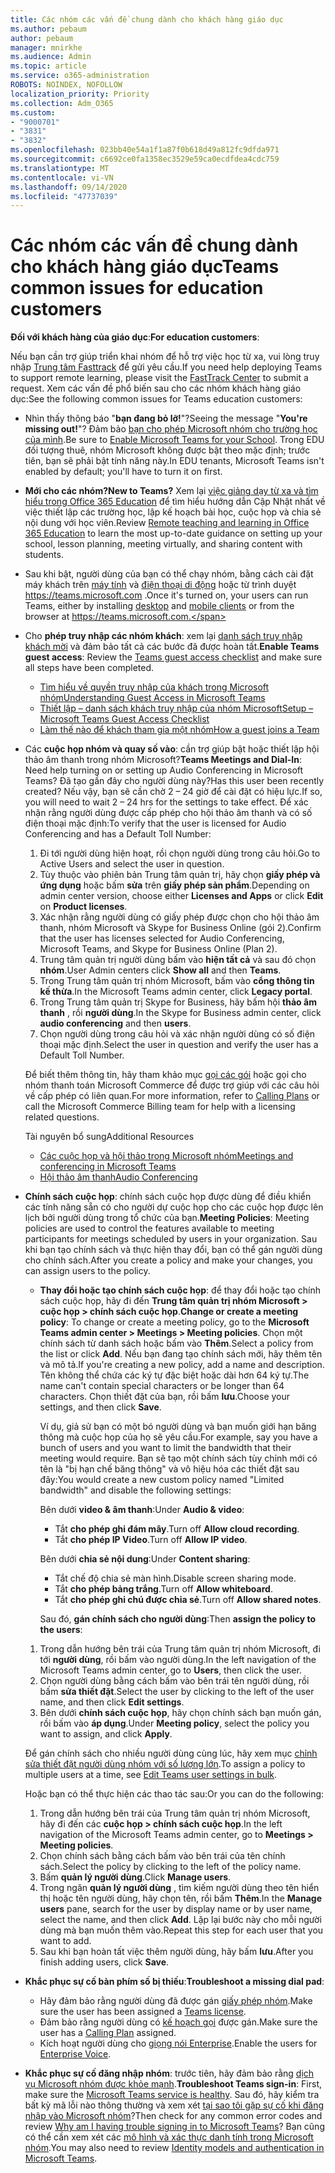 ```yaml
---
title: Các nhóm các vấn đề chung dành cho khách hàng giáo dục
ms.author: pebaum
author: pebaum
manager: mnirkhe
ms.audience: Admin
ms.topic: article
ms.service: o365-administration
ROBOTS: NOINDEX, NOFOLLOW
localization_priority: Priority
ms.collection: Adm_O365
ms.custom:
- "9000701"
- "3831"
- "3832"
ms.openlocfilehash: 023bb40e54a1f1a87f0b618d49a812fc9dfda971
ms.sourcegitcommit: c6692ce0fa1358ec3529e59ca0ecdfdea4cdc759
ms.translationtype: MT
ms.contentlocale: vi-VN
ms.lasthandoff: 09/14/2020
ms.locfileid: "47737039"
---
```

# <a name="teams-common-issues-for-education-customers"></a><span data-ttu-id="42f31-102">Các nhóm các vấn đề chung dành cho khách hàng giáo dục</span><span class="sxs-lookup"><span data-stu-id="42f31-102">Teams common issues for education customers</span></span>

<span data-ttu-id="42f31-103">**Đối với khách hàng của giáo dục**:</span><span class="sxs-lookup"><span data-stu-id="42f31-103">**For education customers**:</span></span>

<span data-ttu-id="42f31-104">Nếu bạn cần trợ giúp triển khai nhóm để hỗ trợ việc học từ xa, vui lòng truy nhập [Trung tâm Fasttrack](https://www.microsoft.com/fasttrack) để gửi yêu cầu.</span><span class="sxs-lookup"><span data-stu-id="42f31-104">If you need help deploying Teams to support remote learning, please visit the [FastTrack Center](https://www.microsoft.com/fasttrack) to submit a request.</span></span> <span data-ttu-id="42f31-105">Xem các vấn đề phổ biến sau cho các nhóm khách hàng giáo dục:</span><span class="sxs-lookup"><span data-stu-id="42f31-105">See the following common issues for Teams education customers:</span></span>

- <span data-ttu-id="42f31-106">Nhìn thấy thông báo "**bạn đang bỏ lỡ!**"?</span><span class="sxs-lookup"><span data-stu-id="42f31-106">Seeing the message "**You're missing out!**"?</span></span> <span data-ttu-id="42f31-107">Đảm bảo [bạn cho phép Microsoft nhóm cho trường học của mình](https://docs.microsoft.com/microsoft-365/education/intune-edu-trial/enable-microsoft-teams).</span><span class="sxs-lookup"><span data-stu-id="42f31-107">Be sure to [Enable Microsoft Teams for your School](https://docs.microsoft.com/microsoft-365/education/intune-edu-trial/enable-microsoft-teams).</span></span> <span data-ttu-id="42f31-108">Trong EDU đối tượng thuê, nhóm Microsoft không được bật theo mặc định; trước tiên, bạn sẽ phải bật tính năng này.</span><span class="sxs-lookup"><span data-stu-id="42f31-108">In EDU tenants, Microsoft Teams isn't enabled by default; you'll have to turn it on first.</span></span>

- <span data-ttu-id="42f31-109">**Mới cho các nhóm?**</span><span class="sxs-lookup"><span data-stu-id="42f31-109">**New to Teams?**</span></span> <span data-ttu-id="42f31-110">Xem lại [việc giảng dạy từ xa và tìm hiểu trong Office 365 Education](https://support.office.com/article/remote-teaching-and-learning-in-office-365-education-f651ccae-7b65-478b-8366-51bb884025c4) để tìm hiểu hướng dẫn Cập Nhật nhất về việc thiết lập các trường học, lập kế hoạch bài học, cuộc họp và chia sẻ nội dung với học viên.</span><span class="sxs-lookup"><span data-stu-id="42f31-110">Review [Remote teaching and learning in Office 365 Education](https://support.office.com/article/remote-teaching-and-learning-in-office-365-education-f651ccae-7b65-478b-8366-51bb884025c4) to learn the most up-to-date guidance on setting up your school, lesson planning, meeting virtually, and sharing content with students.</span></span>

- <span data-ttu-id="42f31-111">Sau khi bật, người dùng của bạn có thể chạy nhóm, bằng cách cài đặt máy khách trên [máy tính](https://docs.microsoft.com/MicrosoftTeams/get-clients#desktop-client) và [điện thoại di động](https://docs.microsoft.com/MicrosoftTeams/get-clients#mobile-clients) hoặc từ trình duyệt https://teams.microsoft.com .</span><span class="sxs-lookup"><span data-stu-id="42f31-111">Once it's turned on, your users can run Teams, either by installing [desktop](https://docs.microsoft.com/MicrosoftTeams/get-clients#desktop-client) and [mobile clients](https://docs.microsoft.com/MicrosoftTeams/get-clients#mobile-clients) or from the browser at https://teams.microsoft.com.</span></span>

- <span data-ttu-id="42f31-112">Cho **phép truy nhập các nhóm khách**: xem lại [danh sách truy nhập khách mời](https://docs.microsoft.com/microsoftteams/guest-access-checklist) và đảm bảo tất cả các bước đã được hoàn tất.</span><span class="sxs-lookup"><span data-stu-id="42f31-112">**Enable Teams guest access**: Review the [Teams guest access checklist](https://docs.microsoft.com/microsoftteams/guest-access-checklist) and make sure all steps have been completed.</span></span>
    - [<span data-ttu-id="42f31-113">Tìm hiểu về quyền truy nhập của khách trong Microsoft nhóm</span><span class="sxs-lookup"><span data-stu-id="42f31-113">Understanding Guest Access in Microsoft Teams</span></span>](https://docs.microsoft.com/microsoftteams/guest-access)
    - [<span data-ttu-id="42f31-114">Thiết lập – danh sách khách truy nhập của nhóm Microsoft</span><span class="sxs-lookup"><span data-stu-id="42f31-114">Setup – Microsoft Teams Guest Access Checklist</span></span>](https://docs.microsoft.com/microsoftteams/guest-access-checklist)
    - [<span data-ttu-id="42f31-115">Làm thế nào để khách tham gia một nhóm</span><span class="sxs-lookup"><span data-stu-id="42f31-115">How a guest joins a Team</span></span>](https://docs.microsoft.com/microsoftteams/guest-joins)

- <span data-ttu-id="42f31-116">Các **cuộc họp nhóm và quay số vào**: cần trợ giúp bật hoặc thiết lập hội thảo âm thanh trong nhóm Microsoft?</span><span class="sxs-lookup"><span data-stu-id="42f31-116">**Teams Meetings and Dial-In**: Need help turning on or setting up Audio Conferencing in Microsoft Teams?</span></span> <span data-ttu-id="42f31-117">Đã tạo gần đây cho người dùng này?</span><span class="sxs-lookup"><span data-stu-id="42f31-117">Has this user been recently created?</span></span> <span data-ttu-id="42f31-118">Nếu vậy, bạn sẽ cần chờ 2 – 24 giờ để cài đặt có hiệu lực.</span><span class="sxs-lookup"><span data-stu-id="42f31-118">If so, you will need to wait 2 – 24 hrs for the settings to take effect.</span></span> <span data-ttu-id="42f31-119">Để xác nhận rằng người dùng được cấp phép cho hội thảo âm thanh và có số điện thoại mặc định:</span><span class="sxs-lookup"><span data-stu-id="42f31-119">To verify that the user is licensed for Audio Conferencing and has a Default Toll Number:</span></span>
    1. <span data-ttu-id="42f31-120">Đi tới người dùng hiện hoạt, rồi chọn người dùng trong câu hỏi.</span><span class="sxs-lookup"><span data-stu-id="42f31-120">Go to Active Users and select the user in question.</span></span>
    2. <span data-ttu-id="42f31-121">Tùy thuộc vào phiên bản Trung tâm quản trị, hãy chọn **giấy phép và ứng dụng** hoặc bấm **sửa** trên **giấy phép sản phẩm**.</span><span class="sxs-lookup"><span data-stu-id="42f31-121">Depending on admin center version, choose either **Licenses and Apps** or click **Edit** on **Product licenses**.</span></span>
    3. <span data-ttu-id="42f31-122">Xác nhận rằng người dùng có giấy phép được chọn cho hội thảo âm thanh, nhóm Microsoft và Skype for Business Online (gói 2).</span><span class="sxs-lookup"><span data-stu-id="42f31-122">Confirm that the user has licenses selected for Audio Conferencing, Microsoft Teams, and Skype for Business Online (Plan 2).</span></span>
    4. <span data-ttu-id="42f31-123">Trung tâm quản trị người dùng bấm vào **hiện tất cả** và sau đó chọn **nhóm**.</span><span class="sxs-lookup"><span data-stu-id="42f31-123">User Admin centers click **Show all** and then **Teams**.</span></span>
    5. <span data-ttu-id="42f31-124">Trong Trung tâm quản trị nhóm Microsoft, bấm vào **cổng thông tin kế thừa**.</span><span class="sxs-lookup"><span data-stu-id="42f31-124">In the Microsoft Teams admin center, click **Legacy portal**.</span></span>
    6. <span data-ttu-id="42f31-125">Trong Trung tâm quản trị Skype for Business, hãy bấm hội **thảo âm thanh** , rồi **người dùng**.</span><span class="sxs-lookup"><span data-stu-id="42f31-125">In the Skype for Business admin center, click **audio conferencing** and then **users**.</span></span>
    7. <span data-ttu-id="42f31-126">Chọn người dùng trong câu hỏi và xác nhận người dùng có số điện thoại mặc định.</span><span class="sxs-lookup"><span data-stu-id="42f31-126">Select the user in question and verify the user has a Default Toll Number.</span></span>

    <span data-ttu-id="42f31-127">Để biết thêm thông tin, hãy tham khảo mục [gọi các gói](https://docs.microsoft.com/microsoftteams/calling-plans-for-office-365) hoặc gọi cho nhóm thanh toán Microsoft Commerce để được trợ giúp với các câu hỏi về cấp phép có liên quan.</span><span class="sxs-lookup"><span data-stu-id="42f31-127">For more information, refer to [Calling Plans](https://docs.microsoft.com/microsoftteams/calling-plans-for-office-365) or call the Microsoft Commerce Billing team for help with a licensing related questions.</span></span>

    <span data-ttu-id="42f31-128">Tài nguyên bổ sung</span><span class="sxs-lookup"><span data-stu-id="42f31-128">Additional Resources</span></span>

    - [<span data-ttu-id="42f31-129">Các cuộc họp và hội thảo trong Microsoft nhóm</span><span class="sxs-lookup"><span data-stu-id="42f31-129">Meetings and conferencing in Microsoft Teams</span></span>](https://docs.microsoft.com/microsoftteams/deploy-meetings-microsoft-teams-landing-page)
    - [<span data-ttu-id="42f31-130">Hội thảo âm thanh</span><span class="sxs-lookup"><span data-stu-id="42f31-130">Audio Conferencing</span></span>](https://docs.microsoft.com/microsoftteams/audio-conferencing-in-office-365)

- <span data-ttu-id="42f31-131">**Chính sách cuộc họp**: chính sách cuộc họp được dùng để điều khiển các tính năng sẵn có cho người dự cuộc họp cho các cuộc họp được lên lịch bởi người dùng trong tổ chức của bạn.</span><span class="sxs-lookup"><span data-stu-id="42f31-131">**Meeting Policies**: Meeting policies are used to control the features available to meeting participants for meetings scheduled by users in your organization.</span></span> <span data-ttu-id="42f31-132">Sau khi bạn tạo chính sách và thực hiện thay đổi, bạn có thể gán người dùng cho chính sách.</span><span class="sxs-lookup"><span data-stu-id="42f31-132">After you create a policy and make your changes, you can assign users to the policy.</span></span>

    - <span data-ttu-id="42f31-133">**Thay đổi hoặc tạo chính sách cuộc họp**: để thay đổi hoặc tạo chính sách cuộc họp, hãy đi đến **Trung tâm quản trị nhóm Microsoft > cuộc họp > chính sách cuộc họp**.</span><span class="sxs-lookup"><span data-stu-id="42f31-133">**Change or create a meeting policy**: To change or create a meeting policy, go to the **Microsoft Teams admin center > Meetings > Meeting policies**.</span></span> <span data-ttu-id="42f31-134">Chọn một chính sách từ danh sách hoặc bấm vào **Thêm**.</span><span class="sxs-lookup"><span data-stu-id="42f31-134">Select a policy from the list or click **Add**.</span></span> <span data-ttu-id="42f31-135">Nếu bạn đang tạo chính sách mới, hãy thêm tên và mô tả.</span><span class="sxs-lookup"><span data-stu-id="42f31-135">If you're creating a new policy, add a name and description.</span></span> <span data-ttu-id="42f31-136">Tên không thể chứa các ký tự đặc biệt hoặc dài hơn 64 ký tự.</span><span class="sxs-lookup"><span data-stu-id="42f31-136">The name can't contain special characters or be longer than 64 characters.</span></span> <span data-ttu-id="42f31-137">Chọn thiết đặt của bạn, rồi bấm **lưu**.</span><span class="sxs-lookup"><span data-stu-id="42f31-137">Choose your settings, and then click **Save**.</span></span> 
    
        <span data-ttu-id="42f31-138">Ví dụ, giả sử bạn có một bó người dùng và bạn muốn giới hạn băng thông mà cuộc họp của họ sẽ yêu cầu.</span><span class="sxs-lookup"><span data-stu-id="42f31-138">For example, say you have a bunch of users and you want to limit the bandwidth that their meeting would require.</span></span> <span data-ttu-id="42f31-139">Bạn sẽ tạo một chính sách tùy chỉnh mới có tên là "bị hạn chế băng thông" và vô hiệu hóa các thiết đặt sau đây:</span><span class="sxs-lookup"><span data-stu-id="42f31-139">You would create a new custom policy named "Limited bandwidth" and disable the following settings:</span></span>

        <span data-ttu-id="42f31-140">Bên dưới **video & âm thanh**:</span><span class="sxs-lookup"><span data-stu-id="42f31-140">Under **Audio & video**:</span></span>
        - <span data-ttu-id="42f31-141">Tắt **cho phép ghi đám mây**.</span><span class="sxs-lookup"><span data-stu-id="42f31-141">Turn off **Allow cloud recording**.</span></span>
        - <span data-ttu-id="42f31-142">Tắt **cho phép IP Video**.</span><span class="sxs-lookup"><span data-stu-id="42f31-142">Turn off **Allow IP video**.</span></span>

        <span data-ttu-id="42f31-143">Bên dưới **chia sẻ nội dung**:</span><span class="sxs-lookup"><span data-stu-id="42f31-143">Under **Content sharing**:</span></span>

        - <span data-ttu-id="42f31-144">Tắt chế độ chia sẻ màn hình.</span><span class="sxs-lookup"><span data-stu-id="42f31-144">Disable screen sharing mode.</span></span>
        - <span data-ttu-id="42f31-145">Tắt **cho phép bảng trắng**.</span><span class="sxs-lookup"><span data-stu-id="42f31-145">Turn off **Allow whiteboard**.</span></span>
        - <span data-ttu-id="42f31-146">Tắt **cho phép ghi chú được chia sẻ**.</span><span class="sxs-lookup"><span data-stu-id="42f31-146">Turn off **Allow shared notes**.</span></span>

        <span data-ttu-id="42f31-147">Sau đó, **gán chính sách cho người dùng**:</span><span class="sxs-lookup"><span data-stu-id="42f31-147">Then **assign the policy to the users**:</span></span>

    1. <span data-ttu-id="42f31-148">Trong dẫn hướng bên trái của Trung tâm quản trị nhóm Microsoft, đi tới **người dùng**, rồi bấm vào người dùng.</span><span class="sxs-lookup"><span data-stu-id="42f31-148">In the left navigation of the Microsoft Teams admin center, go to **Users**, then click the user.</span></span>
    2. <span data-ttu-id="42f31-149">Chọn người dùng bằng cách bấm vào bên trái tên người dùng, rồi bấm **sửa thiết đặt**.</span><span class="sxs-lookup"><span data-stu-id="42f31-149">Select the user by clicking to the left of the user name, and then click **Edit settings**.</span></span>
    3. <span data-ttu-id="42f31-150">Bên dưới **chính sách cuộc họp**, hãy chọn chính sách bạn muốn gán, rồi bấm vào **áp dụng**.</span><span class="sxs-lookup"><span data-stu-id="42f31-150">Under **Meeting policy**, select the policy you want to assign, and click **Apply**.</span></span>

    <span data-ttu-id="42f31-151">Để gán chính sách cho nhiều người dùng cùng lúc, hãy xem mục [chỉnh sửa thiết đặt người dùng nhóm với số lượng lớn](https://docs.microsoft.com/microsoftteams/edit-user-settings-in-bulk).</span><span class="sxs-lookup"><span data-stu-id="42f31-151">To assign a policy to multiple users at a time, see [Edit Teams user settings in bulk](https://docs.microsoft.com/microsoftteams/edit-user-settings-in-bulk).</span></span>

    <span data-ttu-id="42f31-152">Hoặc bạn có thể thực hiện các thao tác sau:</span><span class="sxs-lookup"><span data-stu-id="42f31-152">Or you can do the following:</span></span>
    1. <span data-ttu-id="42f31-153">Trong dẫn hướng bên trái của Trung tâm quản trị nhóm Microsoft, hãy đi đến các **cuộc họp > chính sách cuộc họp**.</span><span class="sxs-lookup"><span data-stu-id="42f31-153">In the left navigation of the Microsoft Teams admin center, go to **Meetings > Meeting policies**.</span></span>
    2. <span data-ttu-id="42f31-154">Chọn chính sách bằng cách bấm vào bên trái của tên chính sách.</span><span class="sxs-lookup"><span data-stu-id="42f31-154">Select the policy by clicking to the left of the policy name.</span></span>
    3. <span data-ttu-id="42f31-155">Bấm **quản lý người dùng**.</span><span class="sxs-lookup"><span data-stu-id="42f31-155">Click **Manage users**.</span></span>
    4. <span data-ttu-id="42f31-156">Trong ngăn **quản lý người dùng** , tìm kiếm người dùng theo tên hiển thị hoặc tên người dùng, hãy chọn tên, rồi bấm **Thêm**.</span><span class="sxs-lookup"><span data-stu-id="42f31-156">In the **Manage users** pane, search for the user by display name or by user name, select the name, and then click **Add**.</span></span> <span data-ttu-id="42f31-157">Lặp lại bước này cho mỗi người dùng mà bạn muốn thêm vào.</span><span class="sxs-lookup"><span data-stu-id="42f31-157">Repeat this step for each user that you want to add.</span></span>
    5. <span data-ttu-id="42f31-158">Sau khi bạn hoàn tất việc thêm người dùng, hãy bấm **lưu**.</span><span class="sxs-lookup"><span data-stu-id="42f31-158">After you finish adding users, click **Save**.</span></span>

- <span data-ttu-id="42f31-159">**Khắc phục sự cố bàn phím số bị thiếu**:</span><span class="sxs-lookup"><span data-stu-id="42f31-159">**Troubleshoot a missing dial pad**:</span></span>
    - <span data-ttu-id="42f31-160">Hãy đảm bảo rằng người dùng đã được gán [giấy phép nhóm](https://docs.microsoft.com/MicrosoftTeams/assign-teams-licenses).</span><span class="sxs-lookup"><span data-stu-id="42f31-160">Make sure the user has been assigned a [Teams license](https://docs.microsoft.com/MicrosoftTeams/assign-teams-licenses).</span></span>
    - <span data-ttu-id="42f31-161">Đảm bảo rằng người dùng có [kế hoạch gọi](https://docs.microsoft.com/MicrosoftTeams/calling-plan-landing-page) được gán.</span><span class="sxs-lookup"><span data-stu-id="42f31-161">Make sure the user has a [Calling Plan](https://docs.microsoft.com/MicrosoftTeams/calling-plan-landing-page) assigned.</span></span>
    - <span data-ttu-id="42f31-162">Kích hoạt người dùng cho [giọng nói Enterprise](https://docs.microsoft.com/skypeforbusiness/skype-for-business-hybrid-solutions/plan-your-phone-system-cloud-pbx-solution/enable-users-for-enterprise-voice-online-and-phone-system-voicemail#to-enable-your-users-for-phone-system-in-office-365-voice-and-voicemail).</span><span class="sxs-lookup"><span data-stu-id="42f31-162">Enable the users for [Enterprise Voice](https://docs.microsoft.com/skypeforbusiness/skype-for-business-hybrid-solutions/plan-your-phone-system-cloud-pbx-solution/enable-users-for-enterprise-voice-online-and-phone-system-voicemail#to-enable-your-users-for-phone-system-in-office-365-voice-and-voicemail).</span></span>

- <span data-ttu-id="42f31-163">**Khắc phục sự cố đăng nhập nhóm**: trước tiên, hãy đảm bảo rằng [dịch vụ Microsoft nhóm được khỏe mạnh](https://admin.microsoft.com/Adminportal/Home?source=applauncher#/servicehealth).</span><span class="sxs-lookup"><span data-stu-id="42f31-163">**Troubleshoot Teams sign-in**: First, make sure the [Microsoft Teams service is healthy](https://admin.microsoft.com/Adminportal/Home?source=applauncher#/servicehealth).</span></span> <span data-ttu-id="42f31-164">Sau đó, hãy kiểm tra bất kỳ mã lỗi nào thông thường và xem xét [tại sao tôi gặp sự cố khi đăng nhập vào Microsoft nhóm](https://support.office.com/article/a02f683b-61a3-4008-9447-ee60c5593b0f)?</span><span class="sxs-lookup"><span data-stu-id="42f31-164">Then check for any common error codes and review [Why am I having trouble signing in to Microsoft Teams](https://support.office.com/article/a02f683b-61a3-4008-9447-ee60c5593b0f)?</span></span> <span data-ttu-id="42f31-165">Bạn cũng có thể cần xem xét các [mô hình và xác thực danh tính trong Microsoft nhóm](https://docs.microsoft.com/MicrosoftTeams/identify-models-authentication).</span><span class="sxs-lookup"><span data-stu-id="42f31-165">You may also need to review [Identity models and authentication in Microsoft Teams](https://docs.microsoft.com/MicrosoftTeams/identify-models-authentication).</span></span>
